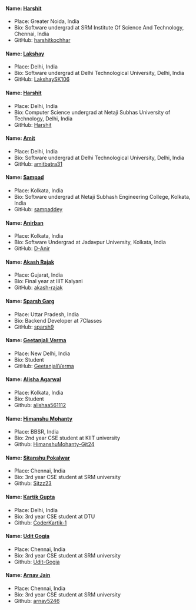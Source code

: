 #### Name: [Harshit](https://github.com/harshitkochhar)

- Place: Greater Noida, India
- Bio: Software undergrad at SRM Institute Of Science And Technology, Chennai, India
- GitHub: [harshitkochhar](https://github.com/harshitkochhar)

#### Name: [Lakshay](https://github.com/LakshaySK106)

- Place: Delhi, India
- Bio: Software undergrad at Delhi Technological University, Delhi, India
- GitHub: [LakshaySK106](https://github.com/LakshaySK106)

#### Name: [Harshit](https://github.com/HarshitMittal01)
- Place: Delhi, India
- Bio: Computer Science undergrad at Netaji Subhas University of Technology, Delhi, India
- GitHub: [Harshit](https://github.com/HarshitMittal01)

#### Name: [Amit](https://github.com/amitbatra31)

- Place: Delhi, India
- Bio: Software undergrad at Delhi Technological University, Delhi, India
- GitHub: [amitbatra31](https://github.com/amitbatra31)

#### Name: [Sampad](https://github.com/sampaddey)

- Place: Kolkata, India
- Bio: Software undergrad at Netaji Subhash Engineering College, Kolkata, India
- GitHub: [sampaddey](https://github.com/sampaddey)

#### Name: [Anirban](https://github.com/D-Anir)

- Place: Kolkata, India
- Bio: Software Undergrad at Jadavpur University, Kolkata, India
- GitHub: [D-Anir](https://github.com/D-Anir)

#### Name: [Akash Rajak](https://github.com/akash-rajak)

- Place: Gujarat, India
- Bio: Final year at IIIT Kalyani
- GitHub: [akash-rajak](https://github.com/akash-rajak)

#### Name: [Sparsh Garg](https://github.com/sparsh9)

- Place: Uttar Pradesh, India
- Bio: Backend Developer at 7Classes
- GitHub: [sparsh9](https://github.com/sparsh9)

#### Name: [Geetanjali Verma](https://github.com/geetanjaliverma)

- Place: New Delhi, India
- Bio: Student
- GitHub: [GeetanjaliVerma](https://github.com/geetanjaliverma)

#### Name: [Alisha Agarwal](https://github.com/alishaa561112)

- Place: Kolkata, India
- Bio: Student
- Github: [alishaa561112](https://github.com/alishaa561112)

#### Name: [Himanshu Mohanty](https://github.com/HimanshuMohanty-Git24)

- Place: BBSR, India
- Bio: 2nd year CSE student at KIIT university
- Github: [HimanshuMohanty-Git24](https://github.com/HimanshuMohanty-Git24)


#### Name: [Sitanshu Pokalwar](https://github.com/Sitzz23)

- Place: Chennai, India
- Bio: 3rd year CSE student at SRM university
- Github: [Sitzz23](https://github.com/Sitzz23)

#### Name: [Kartik Gupta](https://github.com/CoderKartik-1)

- Place: Delhi, India
- Bio: 3rd year CSE student at DTU
- Github: [CoderKartik-1](https://github.com/CoderKartik-1)

#### Name: [Udit Gogia](https://github.com/Udit-Gogia)

- Place: Chennai, India
- Bio: 3rd year CSE student at SRM university
- Github: [Udit-Gogia](https://github.com/Udit-Gogia)

#### Name: [Arnav Jain](https://github.com/arnav5246)

- Place: Chennai, India
- Bio: 3rd year CSE student at SRM university
- Github: [arnav5246](https://github.com/arnav5246)

